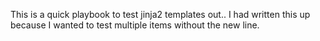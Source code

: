 This is a quick playbook to test jinja2 templates out.. I had written this up because I wanted to test multiple items without the new line.
